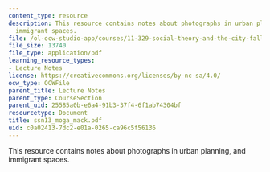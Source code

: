 ```yaml
---
content_type: resource
description: This resource contains notes about photographs in urban planning, and
  immigrant spaces.
file: /ol-ocw-studio-app/courses/11-329-social-theory-and-the-city-fall-2005/c0a024137dc2e01a0265ca96c5f56136_ssn13_moga_mack.pdf
file_size: 13740
file_type: application/pdf
learning_resource_types:
- Lecture Notes
license: https://creativecommons.org/licenses/by-nc-sa/4.0/
ocw_type: OCWFile
parent_title: Lecture Notes
parent_type: CourseSection
parent_uid: 25585a0b-e6a4-91b3-37f4-6f1ab74304bf
resourcetype: Document
title: ssn13_moga_mack.pdf
uid: c0a02413-7dc2-e01a-0265-ca96c5f56136
---
```

This resource contains notes about photographs in urban planning, and immigrant spaces.